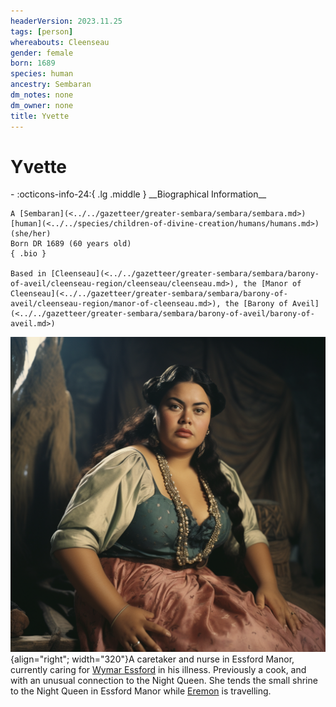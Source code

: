 ```yaml
---
headerVersion: 2023.11.25
tags: [person]
whereabouts: Cleenseau
gender: female
born: 1689
species: human
ancestry: Sembaran
dm_notes: none
dm_owner: none
title: Yvette
---
```

# Yvette
<div class="grid cards ext-narrow-margin ext-one-column" markdown>
- :octicons-info-24:{ .lg .middle } __Biographical Information__

    A [Sembaran](<../../gazetteer/greater-sembara/sembara/sembara.md>) [human](<../../species/children-of-divine-creation/humans/humans.md>) (she/her)  
    Born DR 1689 (60 years old)  
    { .bio }

    Based in [Cleenseau](<../../gazetteer/greater-sembara/sembara/barony-of-aveil/cleenseau-region/cleenseau/cleenseau.md>), the [Manor of Cleenseau](<../../gazetteer/greater-sembara/sembara/barony-of-aveil/cleenseau-region/manor-of-cleenseau.md>), the [Barony of Aveil](<../../gazetteer/greater-sembara/sembara/barony-of-aveil/barony-of-aveil.md>)
</div>


![Yvette](../../assets/yvette.png){align="right"; width="320"}A caretaker and nurse in Essford Manor, currently caring for [Wymar Essford](<./wymar-essford.md>) in his illness. Previously a cook, and with an unusual connection to the Night Queen. She tends the small shrine to the Night Queen in Essford Manor while [Eremon](<./eremon.md>) is travelling.
